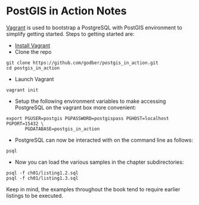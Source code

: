 # PostGIS in Action Notes

[Vagrant](https://www.vagrantup.com/) is used to bootstrap a PostgreSQL with
PostGIS environment to simplify getting started.  Steps to getting started are:

* [Install Vagrant](https://www.vagrantup.com/docs/installation/)
* Clone the repo

```
git clone https://github.com/godber/postgis_in_action.git
cd postgis_in_action
```

* Launch Vagrant

```
vagrant init
```

* Setup the following environment variables to make accessing PostgreSQL
  on the vagrant box more convenient:

```
export PGUSER=postgis PGPASSWORD=postgispass PGHOST=localhost PGPORT=15432 \
       PGDATABASE=postgis_in_action
```


* PostgreSQL can now be interacted with on the command line as follows:

```
psql
```

* Now you can load the various samples in the chapter subdirectories:

```
psql -f ch01/listing1.2.sql
psql -f ch01/listing1.3.sql
```

Keep in mind, the examples throughout the book tend to require earlier listings
to be executed.